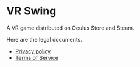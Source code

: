 # VR Swing
A VR game distributed on Oculus Store and Steam.

Here are the legal documents.

- [Privacy policy](privacy-policy.md)
- [Terms of Service](terms-of-service.md)
